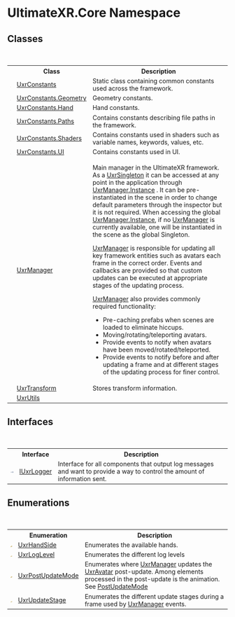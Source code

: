 # UltimateXR.Core Namespace

## Classes
&nbsp;<table><tr><th></th><th>Class</th><th>Description</th></tr><tr><td>![Public class](media/pubclass.gif "Public class")</td><td><a href="T_UltimateXR_Core_UxrConstants">UxrConstants</a></td><td>
Static class containing common constants used across the framework.</td></tr><tr><td>![Public class](media/pubclass.gif "Public class")</td><td><a href="T_UltimateXR_Core_UxrConstants_Geometry">UxrConstants.Geometry</a></td><td>
Geometry constants.</td></tr><tr><td>![Public class](media/pubclass.gif "Public class")</td><td><a href="T_UltimateXR_Core_UxrConstants_Hand">UxrConstants.Hand</a></td><td>
Hand constants.</td></tr><tr><td>![Public class](media/pubclass.gif "Public class")</td><td><a href="T_UltimateXR_Core_UxrConstants_Paths">UxrConstants.Paths</a></td><td>
Contains constants describing file paths in the framework.</td></tr><tr><td>![Public class](media/pubclass.gif "Public class")</td><td><a href="T_UltimateXR_Core_UxrConstants_Shaders">UxrConstants.Shaders</a></td><td>
Contains constants used in shaders such as variable names, keywords, values, etc.</td></tr><tr><td>![Public class](media/pubclass.gif "Public class")</td><td><a href="T_UltimateXR_Core_UxrConstants_UI">UxrConstants.UI</a></td><td>
Contains constants used in UI.</td></tr><tr><td>![Public class](media/pubclass.gif "Public class")</td><td><a href="T_UltimateXR_Core_UxrManager">UxrManager</a></td><td>

Main manager in the UltimateXR framework. As a <a href="T_UltimateXR_Core_Components_Singleton_UxrSingleton_1">UxrSingleton</a> it can be accessed at any point in the application through <a href="P_UltimateXR_Core_Components_Singleton_UxrSingleton_1_Instance">UxrManager.Instance</a> . It can be pre-instantiated in the scene in order to change default parameters through the inspector but it is not required. When accessing the global <a href="P_UltimateXR_Core_Components_Singleton_UxrSingleton_1_Instance">UxrManager.Instance</a>, if no <a href="T_UltimateXR_Core_UxrManager">UxrManager</a> is currently available, one will be instantiated in the scene as the global Singleton.

<a href="T_UltimateXR_Core_UxrManager">UxrManager</a> is responsible for updating all key framework entities such as avatars each frame in the correct order. Events and callbacks are provided so that custom updates can be executed at appropriate stages of the updating process.

<a href="T_UltimateXR_Core_UxrManager">UxrManager</a> also provides commonly required functionality:
&nbsp;<ul><li>Pre-caching prefabs when scenes are loaded to eliminate hiccups.</li><li>Moving/rotating/teleporting avatars.</li><li>Provide events to notify when avatars have been moved/rotated/teleported.</li><li>Provide events to notify before and after updating a frame and at different stages of the updating process for finer control.</li></ul></td></tr><tr><td>![Public class](media/pubclass.gif "Public class")</td><td><a href="T_UltimateXR_Core_UxrTransform">UxrTransform</a></td><td>
Stores transform information.</td></tr><tr><td>![Public class](media/pubclass.gif "Public class")</td><td><a href="T_UltimateXR_Core_UxrUtils">UxrUtils</a></td><td /></tr></table>

## Interfaces
&nbsp;<table><tr><th></th><th>Interface</th><th>Description</th></tr><tr><td>![Public interface](media/pubinterface.gif "Public interface")</td><td><a href="T_UltimateXR_Core_IUxrLogger">IUxrLogger</a></td><td>
Interface for all components that output log messages and want to provide a way to control the amount of information sent.</td></tr></table>

## Enumerations
&nbsp;<table><tr><th></th><th>Enumeration</th><th>Description</th></tr><tr><td>![Public enumeration](media/pubenumeration.gif "Public enumeration")</td><td><a href="T_UltimateXR_Core_UxrHandSide">UxrHandSide</a></td><td>
Enumerates the available hands.</td></tr><tr><td>![Public enumeration](media/pubenumeration.gif "Public enumeration")</td><td><a href="T_UltimateXR_Core_UxrLogLevel">UxrLogLevel</a></td><td>
Enumerates the different log levels</td></tr><tr><td>![Public enumeration](media/pubenumeration.gif "Public enumeration")</td><td><a href="T_UltimateXR_Core_UxrPostUpdateMode">UxrPostUpdateMode</a></td><td>
Enumerates where <a href="T_UltimateXR_Core_UxrManager">UxrManager</a> updates the <a href="T_UltimateXR_Avatar_UxrAvatar">UxrAvatar</a> post-update. Among elements processed in the post-update is the animation. See <a href="P_UltimateXR_Core_UxrManager_PostUpdateMode">PostUpdateMode</a></td></tr><tr><td>![Public enumeration](media/pubenumeration.gif "Public enumeration")</td><td><a href="T_UltimateXR_Core_UxrUpdateStage">UxrUpdateStage</a></td><td>
Enumerates the different update stages during a frame used by <a href="T_UltimateXR_Core_UxrManager">UxrManager</a> events.</td></tr></table>&nbsp;
